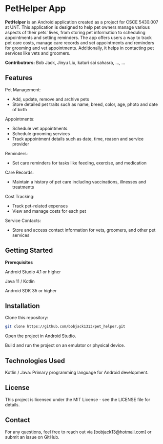 # PetHelper App

**PetHelper** is an Android application created as a project for CSCE 5430.007 at UNT. This application is designed to help pet owners manage various aspects of their pets' lives, from storing pet information to scheduling appointments and setting reminders. The app offers users a way to track pet care costs, manage care records and set appointments and reminders for grooming and vet appointments. Additionally, it helps in contacting pet services like vets and groomers.


**Contributrors:** Bob Jack, Jinyu Liu, katuri sai sahasra, …, …

## Features

Pet Management:
* Add, update, remove and archive pets
* Store detailed pet traits such as name, breed, color, age, photo and date of birth

Appointments:
* Schedule vet appointments
* Schedule grooming services
* Track appointment details such as date, time, reason and service provider

Reminders:
* Set care reminders for tasks like feeding, exercise, and medication

Care Records:
* Maintain a history of pet care including vaccinations, illnesses and treatments

Cost Tracking:
* Track pet-related expenses
* View and manage costs for each pet

Service Contacts:
* Store and access contact information for vets, groomers, and other pet services

## Getting Started
**Prerequisites**

Android Studio 4.1 or higher

Java 11 / Kotlin

Android SDK 35 or higher

## Installation
Clone this repository:

```bash
git clone https://github.com/bobjack1313/pet_helper.git
```

Open the project in Android Studio.

Build and run the project on an emulator or physical device.

## Technologies Used
Kotlin / Java: Primary programming language for Android development.

## License
This project is licensed under the MIT License - see the LICENSE file for details.

## Contact
For any questions, feel free to reach out via [bobjack13@hotmail.com] or submit an issue on GitHub.
